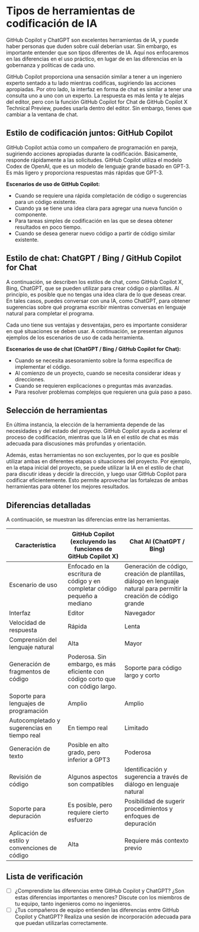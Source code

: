 # Tipos de herramientas de codificación de IA

GitHub Copilot y ChatGPT son excelentes herramientas de IA, y puede haber personas que duden sobre cuál deberían usar. Sin embargo, es importante entender que son tipos diferentes de IA. Aquí nos enfocaremos en las diferencias en el uso práctico, en lugar de en las diferencias en la gobernanza y políticas de cada uno.

GitHub Copilot proporciona una sensación similar a tener a un ingeniero experto sentado a tu lado mientras codificas, sugiriendo las acciones apropiadas. Por otro lado, la interfaz en forma de chat es similar a tener una consulta uno a uno con un experto. La respuesta es más lenta y te alejas del editor, pero con la función GitHub Copilot for Chat de GitHub Copilot X Technical Preview, puedes usarla dentro del editor. Sin embargo, tienes que cambiar a la ventana de chat.

## Estilo de codificación juntos: GitHub Copilot

GitHub Copilot actúa como un compañero de programación en pareja, sugiriendo acciones apropiadas durante la codificación. Básicamente, responde rápidamente a las solicitudes. GitHub Copilot utiliza el modelo Codex de OpenAI, que es un modelo de lenguaje grande basado en GPT-3. Es más ligero y proporciona respuestas más rápidas que GPT-3.

**Escenarios de uso de GitHub Copilot:**

- Cuando se requiere una rápida completación de código o sugerencias para un código existente.
- Cuando ya se tiene una idea clara para agregar una nueva función o componente.
- Para tareas simples de codificación en las que se desea obtener resultados en poco tiempo.
- Cuando se desea generar nuevo código a partir de código similar existente.

## Estilo de chat: ChatGPT / Bing / GitHub Copilot for Chat

A continuación, se describen los estilos de chat, como GitHub Copilot X, Bing, ChatGPT, que se pueden utilizar para crear código o plantillas. Al principio, es posible que no tengas una idea clara de lo que deseas crear. En tales casos, puedes conversar con una IA, como ChatGPT, para obtener sugerencias sobre qué programa escribir mientras conversas en lenguaje natural para completar el programa.

Cada uno tiene sus ventajas y desventajas, pero es importante considerar en qué situaciones se deben usar. A continuación, se presentan algunos ejemplos de los escenarios de uso de cada herramienta.

**Escenarios de uso de chat (ChatGPT / Bing / GitHub Copilot for Chat):**

- Cuando se necesita asesoramiento sobre la forma específica de implementar el código.
- Al comienzo de un proyecto, cuando se necesita considerar ideas y direcciones.
- Cuando se requieren explicaciones o preguntas más avanzadas.
- Para resolver problemas complejos que requieren una guía paso a paso.

## Selección de herramientas

En última instancia, la elección de la herramienta depende de las necesidades y del estado del proyecto. GitHub Copilot ayuda a acelerar el proceso de codificación, mientras que la IA en el estilo de chat es más adecuada para discusiones más profundas y orientación.

Además, estas herramientas no son excluyentes, por lo que es posible utilizar ambas en diferentes etapas o situaciones del proyecto. Por ejemplo, en la etapa inicial del proyecto, se puede utilizar la IA en el estilo de chat para discutir ideas y decidir la dirección, y luego usar GitHub Copilot para codificar eficientemente. Esto permite aprovechar las fortalezas de ambas herramientas para obtener los mejores resultados.

## Diferencias detalladas

A continuación, se muestran las diferencias entre las herramientas.

| Característica | GitHub Copilot (excluyendo las funciones de GitHub Copilot X) | Chat AI (ChatGPT / Bing) |
| ------------------- | ---------------------------------------- | ------------------------------------------------------- |
| Escenario de uso | Enfocado en la escritura de código y en completar código pequeño a mediano | Generación de código, creación de plantillas, diálogo en lenguaje natural para permitir la creación de código grande |
| Interfaz | Editor | Navegador |
| Velocidad de respuesta | Rápida | Lenta |
| Comprensión del lenguaje natural | Alta | Mayor |
| Generación de fragmentos de código | Poderosa. Sin embargo, es más eficiente con código corto que con código largo. | Soporte para código largo y corto |
| Soporte para lenguajes de programación | Amplio | Amplio |
| Autocompletado y sugerencias en tiempo real | En tiempo real | Limitado |
| Generación de texto | Posible en alto grado, pero inferior a GPT3 | Poderosa |
| Revisión de código | Algunos aspectos son compatibles | Identificación y sugerencia a través de diálogo en lenguaje natural |
| Soporte para depuración | Es posible, pero requiere cierto esfuerzo | Posibilidad de sugerir procedimientos y enfoques de depuración |
| Aplicación de estilo y convenciones de código | Alta | Requiere más contexto previo |

## Lista de verificación

- [ ] ¿Comprendiste las diferencias entre GitHub Copilot y ChatGPT? ¿Son estas diferencias importantes o menores? Discute con los miembros de tu equipo, tanto ingenieros como no ingenieros.
- [ ] ¿Tus compañeros de equipo entienden las diferencias entre GitHub Copilot y ChatGPT? Realiza una sesión de incorporación adecuada para que puedan utilizarlas correctamente.